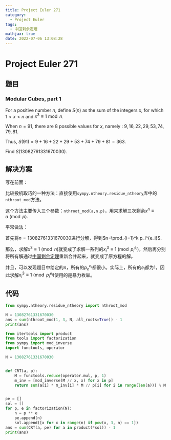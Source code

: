 ```yaml
---
title: Project Euler 271
category:
  - Project Euler
tags:
  - 中国剩余定理
mathjax: true
date: 2022-07-06 13:08:28
---
```


<escape><!-- more --></escape>

# Project Euler 271

## 题目

### Modular Cubes, part $1$

For a positive number $n$, define $S(n)$ as the sum of the integers $x$, for which $1<x<n$ and $x^3\equiv 1 \bmod n$.

When $n=91$, there are $8$ possible values for $x$, namely : $9, 16, 22, 29, 53, 74, 79, 81$.

Thus, $S(91)=9+16+22+29+53+74+79+81=363$.

Find $S(13082761331670030)$.

## 解决方案

写在前面：

比较投机取巧的一种方法：直接使用`sympy.ntheory.residue_ntheory`库中的`nthroot_mod`方法。

这个方法主要传入三个参数：`nthroot_mod(a,n,p)`，用来求解三次剩余$x^n\equiv a \pmod p$.

平常做法：

首先将$n=13082761331670030$进行分解，得到$n=\prod_{i=1}^k p_i^{e_i}$.

那么，求解$x^3\equiv1\pmod n$就变成了求解一系列的$x_i^3\equiv 1\pmod {p_i^{e_i}}$，然后再分别将所有解通过[中国剩余定理](https://mathworld.wolfram.com/ChineseRemainderTheorem.html)重新合并起来，就变成了原方程的解。

并且，可以发现题目中给定的$n$，所有的$p_e^{e_i}$都很小。实际上，所有的$e_i$都为$1$，因此求解$x_i^3\equiv 1\pmod {p_i^{e_i}}$使用的是暴力枚举。

## 代码

```py
from sympy.ntheory.residue_ntheory import nthroot_mod

N = 13082761331670030
ans = sum(nthroot_mod(1, 3, N, all_roots=True)) - 1
print(ans)

```

```py
from itertools import product
from tools import factorization
from sympy import mod_inverse
import functools, operator

N = 13082761331670030


def CRT(a, p):
    M = functools.reduce(operator.mul, p, 1)
    m_inv = [mod_inverse(M // x, x) for x in p]
    return sum(a[i] * m_inv[i] * M // p[i] for i in range(len(a))) % M


pe = []
sol = []
for p, e in factorization(N):
    n = p ** e
    pe.append(n)
    sol.append([x for x in range(n) if pow(x, 3, n) == 1])
ans = sum(CRT(a, pe) for a in product(*sol)) - 1
print(ans)

```
